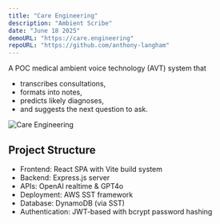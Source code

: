 ```yaml
---
title: "Care Engineering"
description: "Ambient Scribe"
date: "June 18 2025"
demoURL: "https://care.engineering"
repoURL: "https://github.com/anthony-langham"
---
```


A POC medical ambient voice technology (AVT) system that

- transcribes consultations,
- formats into notes,
- predicts likely diagnoses,
- and suggests the next question to ask.

![Care Engineering](/AmbientScribePlus.png)

## Project Structure

- Frontend: React SPA with Vite build system
- Backend: Express.js server
- APIs: OpenAI realtime & GPT4o
- Deployment: AWS SST framework
- Database: DynamoDB (via SST)
- Authentication: JWT-based with bcrypt password hashing
